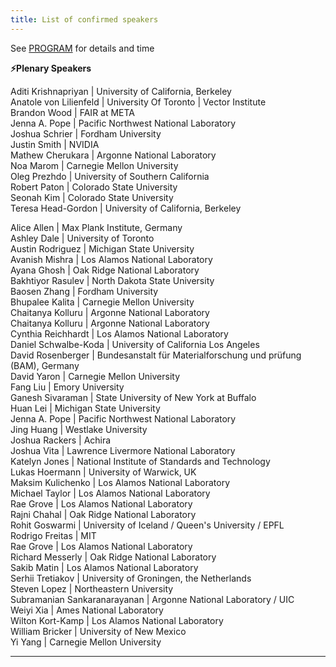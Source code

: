 ```yaml
---
title: List of confirmed speakers
---
```


See [PROGRAM](/program) for details and time

**⚡Plenary Speakers**  

Aditi Krishnapriyan | University of California, Berkeley  
Anatole von Lilienfeld | University Of Toronto | Vector Institute  
Brandon Wood | FAIR at META  
Jenna A. Pope | Pacific Northwest National Laboratory  
Joshua Schrier | Fordham University  
Justin Smith | NVIDIA  
Mathew Cherukara | Argonne National Laboratory  
Noa Marom | Carnegie Mellon University  
Oleg Prezhdo | University of Southern California  
Robert Paton | Colorado State University  
Seonah Kim | Colorado State University  
Teresa Head-Gordon | University of California, Berkeley  


Alice Allen | Max Plank Institute, Germany  
Ashley Dale | University of Toronto  
Austin Rodriguez | Michigan State University  
Avanish Mishra | Los Alamos National Laboratory  
Ayana Ghosh | Oak Ridge National Laboratory  
Bakhtiyor Rasulev | North Dakota State University  
Baosen Zhang | Fordham University  
Bhupalee Kalita | Carnegie Mellon University  
Chaitanya Kolluru | Argonne National Laboratory  
Chaitanya Kolluru | Argonne National Laboratory  
Cynthia Reichhardt | Los Alamos National Laboratory  
Daniel Schwalbe-Koda | University of California Los Angeles  
David Rosenberger | Bundesanstalt für Materialforschung und prüfung (BAM), Germany  
David Yaron | Carnegie Mellon University  
Fang Liu | Emory University  
Ganesh Sivaraman | State University of New York at Buffalo  
Huan Lei | Michigan State University  
Jenna A. Pope | Pacific Northwest National Laboratory  
Jing Huang | Westlake University  
Joshua Rackers | Achira  
Joshua Vita | Lawrence Livermore National Laboratory  
Katelyn Jones | National Institute of Standards and Technology  
Lukas Hoermann | University of Warwick, UK    
Maksim Kulichenko | Los Alamos National Laboratory  
Michael Taylor | Los Alamos National Laboratory  
Rae Grove | Los Alamos National Laboratory  
Rajni Chahal | Oak Ridge National Laboratory  
Rohit Goswarmi | University of Iceland / Queen's University / EPFL  
Rodrigo Freitas | MIT  
Rae Grove | Los Alamos National Laboratory  
Richard Messerly | Oak Ridge National Laboratory  
Sakib Matin | Los Alamos National Laboratory  
Serhii Tretiakov | University of Groningen, the Netherlands  
Steven Lopez | Northeastern University  
Subramanian Sankaranarayanan | Argonne National Laboratory / UIC  
Weiyi Xia | Ames National Laboratory  
Wilton Kort-Kamp | Los Alamos National Laboratory  
William Bricker | University of New Mexico  
Yi Yang | Carnegie Mellon University  

---

<br>

